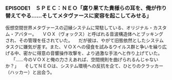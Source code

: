 ### EPISODE1　ＳＰＥＣ：ＮＥＯ「腐り果てた貴様らの耳を、俺が作り替えてやる……そしてメタヴァースに変容を起こしてみせる」

仮想空間世界メタヴァースの辺縁システムに常駐している、オリジナル・カスタム・アバター。
　ＶＯＸ（ヴォックス）と呼ばれる音波構造体へとブッキングされ、その管理を任されていた。
　だが彼は、やがて旧態依然としたシステムタスクに嫌気が差す。また、ＶＯＸへの侵食を試みるウイルス群と争いを繰り広げる中、密かに得意の音響操作攻撃を、より過激な手法へと作り上げていた。
　
「……今のＶＯＸと俺の力さえあれば、空間規則を曲げられるんじゃないか？」
　そしてＮＥＯは、システム環境への反抗を企て、ひとりのクラッカー（ハッカー）と出会う。